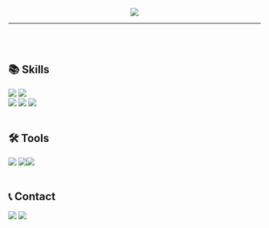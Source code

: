 <p align='center'>
<img src="https://capsule-render.vercel.app/api?type=waving&color=DCC188&height=300&section=header&text=welcome&fontSize=90&animation=fadeIn&fontAlignY=38&desc=SubinPark%20GitHub%20Profile!&descAlignY=51&descAlign=62&fontColor=F3F5F7&stroke=F3F5F7&strokeWidth=2"/>    
</p>  


---  
<br/>
<br/>  

## 📚 Skills 
<img src="https://img.shields.io/badge/Java-7799FD?style=flat&logo=openjdk&logoColor=FFFFFF"/> <img src="https://img.shields.io/badge/JavaScript-F7DF1E?style=flat&logo=javascript&logoColor=FFFFFF"/>  
<img src="https://img.shields.io/badge/Spring-6DB33F?style=flat&logo=spring&logoColor=FFFFFF"/> <img src="https://img.shields.io/badge/Spring Boot-6DB33F?style=flat&logo=springboot&logoColor=FFFFFF"/> <img src="https://img.shields.io/badge/MariaDB-003545?style=flat&logo=mariadb&logoColor=FFFFFF"/>
<br/>
<br/>

## 🛠️ Tools
<img src="https://img.shields.io/badge/IntelliJ IDEA-000000?style=flat&logo=intellijidea&logoColor=FFFFFF"/> <img src="https://img.shields.io/badge/Eclipse IDE-2C2255?style=flat&logo=eclipseide&logoColor=FFFFFF"/><img src="https://img.shields.io/badge/DBeaver-382923?style=flat&logo=dbeaver&logoColor=FFFFFF"/>
<br/>
<br/>

## 📞 Contact
<a href="https://www.instagram.com/tn_bini33/" target="_blank"><img src="https://img.shields.io/badge/Instagram-E4405F?style=flat&logo=instagram&logoColor=FFFFFF"/></a>
<a href="mailto:tnqls3718@gmail.com" target="_blank"><img src="https://img.shields.io/badge/Gmail-EA4335?style=flat&logo=gmail&logoColor=FFFFFF"/></a>
<br/>
<br/>
